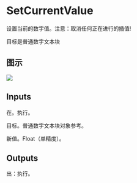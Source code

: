 # SetCurrentValue

设置当前的数字值。注意：取消任何正在进行的插值!

目标是普通数字文本块

## 图示

![]($-20221218-20144926.png)

## Inputs

在。执行。

目标。普通数字文本块对象参考。

新值。Float（单精度）。  

## Outputs

出：执行。
